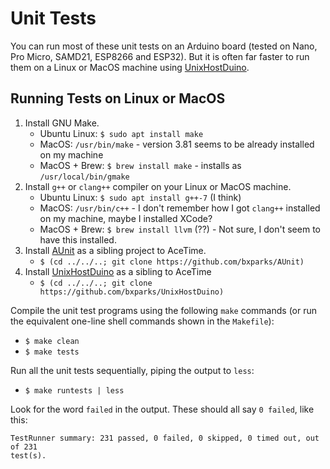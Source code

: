 # Unit Tests

You can run most of these unit tests on an Arduino board (tested on
Nano, Pro Micro, SAMD21, ESP8266 and ESP32). But it is often far faster to run
them on a Linux or MacOS machine using
[UnixHostDuino](https://github.com/bxparks/UnixHostDuino).

## Running Tests on Linux or MacOS

1. Install GNU Make.
    * Ubuntu Linux: `$ sudo apt install make`
    * MacOS: `/usr/bin/make` - version 3.81 seems to be already installed on my machine
    * MacOS + Brew: `$ brew install make` - installs as `/usr/local/bin/gmake`
1. Install `g++` or `clang++` compiler on your Linux or MacOS machine.
    * Ubuntu Linux: `$ sudo apt install g++-7` (I think)
    * MacOS: `/usr/bin/c++` - I don't remember how I got `clang++` installed on
      my machine, maybe I installed XCode?
    * MacOS + Brew: `$ brew install llvm` (??) - Not sure, I don't seem to have
      this installed.
1. Install [AUnit](https://github.com/bxparks/AUnit) as a sibling project to
  AceTime.
    * `$ (cd ../../..; git clone https://github.com/bxparks/AUnit)`
1. Install [UnixHostDuino](https://github.com/bxparks/UnixHostDuino) as a
  sibling to AceTime
    * `$ (cd ../../..; git clone https://github.com/bxparks/UnixHostDuino)`

Compile the unit test programs using the following `make` commands (or run
the equivalent one-line shell commands shown in the `Makefile`):

* `$ make clean`
* `$ make tests`

Run all the unit tests sequentially, piping the output to `less`:
* `$ make runtests | less`

Look for the word `failed` in the output. These should all say `0 failed`, like
this:

```
TestRunner summary: 231 passed, 0 failed, 0 skipped, 0 timed out, out of 231
test(s).
```
